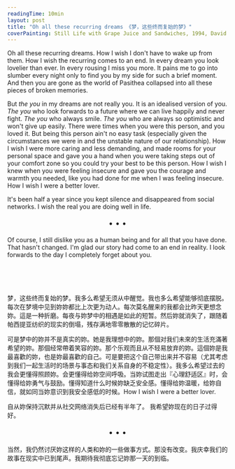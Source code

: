 ```yaml
---
readingTime: 10min
layout: post
title: "Oh all these recurring dreams 《梦，这些终而复始的梦》"
coverPainting: Still Life with Grape Juice and Sandwiches, 1994, David Ligare
---
```


Oh all these recurring dreams. How I wish I don't have to wake up from them. How I wish the recurring comes to an end. In every dream you look lovelier than ever. In every rousing I miss you more. It pains me to go into slumber every night only to find you by my side for such a brief moment. And then you are gone as the world of Pasithea collapsed into all these pieces of broken memories.

But _the you_ in my dreams are not really you. It is an idealised version of you. _The you_ who look forwards to a future where we can live happily and never fight. _The you_ who always smile. _The you_ who are always so optimistic and won't give up easily. There were times when you were this person, and you loved it. But being this person ain't no easy task (especially given the circumstances we were in and the unstable nature of our relationship). How I wish I were more caring and less demanding, and made rooms for your personal space and gave you a hand when you were taking steps out of your comfort zone so you could try your best to be this person. How I wish I knew when you were feeling insecure and gave you the courage and warmth you needed, like you had done for me when I was feeling insecure. How I wish I were a better lover.

It's been half a year since you kept silence and disappeared from social networks. I wish the real you are doing well in life.

<p style="text-align:center; font-size:1.3em">
&bull; &bull; &bull;
</p>

Of course, I still dislike you as a human being and for all that you have done. That hasn't changed. I'm glad our story had come to an end in reality. I look forwards to the day I completely forget about you.


<p style="text-align:center; font-size:1.3em">
<br>
<br>
</p>


梦，这些终而复始的梦。我多么希望无须从中醒觉。我也多么希望能够彻底摆脱。每次在梦境中见到妳妳都比上次更为动人。每次莫名醒来的我都会比昨天更想念妳。這是一种折磨。每夜与妳梦中的相遇是如此的短暂。然后妳就消失了，跟随着帕西提亚纺织的现实的倒塌，残存满地零零散散的记忆碎片。

可是梦中的妳并不是真实的妳。她是我理想中的妳。那個对我们未來的生活充滿著希望的妳。那個经常帶着笑容的妳。那个乐观而且从不轻易放弃的妳。這個妳是我最喜歡的妳，也是妳最喜歡的自己。可是要把这个自己带出来并不容易（尤其考虑到我们一起生活时的场景与事态和我们关系自身的不稳定性）。我多么希望过去的我会更懂得照顾妳。会更懂得给妳空间呼吸。当妳试图走出『心理舒适区』时，会懂得给妳勇气与鼓励。懂得知道什么时候妳缺乏安全感。懂得给妳温暖，给妳自信，就如同当妳意识到我安全感低的时候。How I wish I were a better lover.

自从妳保持沉默并从社交网络消失后已经有半年了。 我希望妳现在的日子过得好。

<p style="text-align:center; font-size:1.3em">
&bull; &bull; &bull;
</p>

当然，我仍然讨厌妳这样的人类和妳的一些做事方式。那没有改变。我庆幸我们的故事在现实中已到尾声。我期待我彻底忘记妳那一天的到临。
